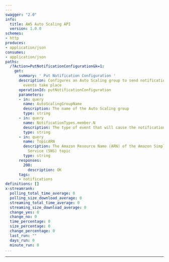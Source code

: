 ```yaml
---
---
swagger: "2.0"
info:
  title: AWS Auto Scaling API
  version: 1.0.0
schemes:
- http
produces:
- application/json
consumes:
- application/json
paths:
  /?Action=PutNotificationConfiguration&k=1:
    get:
      summary: ' Put Notification Configuration '
      description: Configures an Auto Scaling group to send notifications when specified
        events take place
      operationId: putNotificationConfiguration
      parameters:
      - in: query
        name: AutoScalingGroupName
        description: The name of the Auto Scaling group
        type: string
      - in: query
        name: NotificationTypes.member.N
        description: The type of event that will cause the notification to be sent
        type: string
      - in: query
        name: TopicARN
        description: The Amazon Resource Name (ARN) of the Amazon Simple Notification
          Service (SNS) topic
        type: string
      responses:
        200:
          description: OK
      tags:
      - notifications
definitions: []
x-streamrank:
  polling_total_time_average: 0
  polling_size_download_average: 0
  streaming_total_time_average: 0
  streaming_size_download_average: 0
  change_yes: 0
  change_no: 0
  time_percentage: 0
  size_percentage: 0
  change_percentage: 0
  last_run: ""
  days_run: 0
  minute_run: 0
...
```


---
